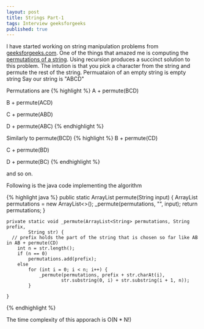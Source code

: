 ```yaml
---
layout: post
title: Strings Part-1
tags: Interview geeksforgeeks
published: true
---
```


I have started working on string manipulation problems from [geeksforgeeks.com](http://www.geeksforgeeks.org/category/c-strings/). 
One of the things that amazed me is computing the [permutations of a string](http://www.geeksforgeeks.org/write-a-c-program-to-print-all-permutations-of-a-given-string/).
Using recursion produces a succinct solution to this problem.
The intution is that you pick a character from the string and permute the rest of the string.
Permuataion of an empty string is empty string
Say our string is "ABCD"

Permutations are
{% highlight %}
A + permute(BCD)

B + permute(ACD)

C + permute(ABD)

D + permute(ABC) 
{% endhighlight %}

Similarly to permute(BCD)
{% highlight %}
B + permute(CD)

C + permute(BD)

D + permute(BC)
{% endhighlight %}

and so on.

Following is the java code implementing the algorithm

{% highlight java %}
	public static ArrayList<String> permute(String input) {
		ArrayList<String> permutations = new ArrayList<>();
		_permute(permutations, "", input);
		return permutations;
	}

	private static void _permute(ArrayList<String> permutations, String prefix,
			String str) {
	  // prefix holds the part of the string that is chosen so far like AB in AB + permute(CD)
		int n = str.length();
		if (n == 0)
			permutations.add(prefix);
		else
			for (int i = 0; i < n; i++) {
				_permute(permutations, prefix + str.charAt(i),
						str.substring(0, i) + str.substring(i + 1, n));
			}

	}

{% endhighlight %}

The time complexity of this apporach is O(N * N!)
